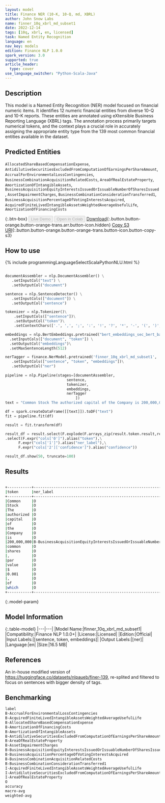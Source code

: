 ```yaml
---
layout: model
title: Finance NER (10-K, 10-Q, md, XBRL)
author: John Snow Labs
name: finner_10q_xbrl_md_subset1
date: 2022-12-14
tags: [10q, xbrl, en, licensed]
task: Named Entity Recognition
language: en
nav_key: models
edition: Finance NLP 1.0.0
spark_version: 3.0
supported: true
article_header:
  type: cover
use_language_switcher: "Python-Scala-Java"
---
```


## Description

This model is a Named Entity Recognition (NER) model focused on financial numeric items. It identifies 12 numeric financial entities from diverse 10-Q and 10-K reports. These entities are annotated using eXtensible Business Reporting Language (XBRL) tags. The annotation process primarily targets numerical tokens, and the context plays a crucial role in accurately assigning the appropriate entity type from the 139 most common financial entities available in the dataset.

## Predicted Entities

`AllocatedShareBasedCompensationExpense`, `AntidilutiveSecuritiesExcludedFromComputationOfEarningsPerShareAmount`, `AccrualForEnvironmentalLossContingencies`, `BusinessCombinationAcquisitionRelatedCosts`, `AreaOfRealEstateProperty`, `AmortizationOfIntangibleAssets`, `BusinessAcquisitionEquityInterestsIssuedOrIssuableNumberOfSharesIssued`, `AssetImpairmentCharges`, `BusinessCombinationConsiderationTransferred1`, `BusinessAcquisitionPercentageOfVotingInterestsAcquired`, `AcquiredFiniteLivedIntangibleAssetsWeightedAverageUsefulLife`, `AmortizationOfFinancingCosts`

{:.btn-box}
<button class="button button-orange" disabled>Live Demo</button>
<button class="button button-orange" disabled>Open in Colab</button>
[Download](https://s3.amazonaws.com/auxdata.johnsnowlabs.com/finance/models/finner_10q_xbrl_md_subset1_en_1.0.0_3.0_1671033764991.zip){:.button.button-orange.button-orange-trans.arr.button-icon.hidden}
[Copy S3 URI](s3://auxdata.johnsnowlabs.com/finance/models/finner_10q_xbrl_md_subset1_en_1.0.0_3.0_1671033764991.zip){:.button.button-orange.button-orange-trans.button-icon.button-copy-s3}

## How to use



<div class="tabs-box" markdown="1">
{% include programmingLanguageSelectScalaPythonNLU.html %}

```python
 
documentAssembler = nlp.DocumentAssembler() \
   .setInputCol("text") \
   .setOutputCol("document")

sentence = nlp.SentenceDetector() \
   .setInputCols(["document"]) \
   .setOutputCol("sentence") 

tokenizer = nlp.Tokenizer()\
    .setInputCols(["sentence"])\
    .setOutputCol("token")\
    .setContextChars(['.', ',', ';', ':', '!', '?', '*', '-', '(', ')', '”', '’', '$','€'])

embeddings = nlp.BertEmbeddings.pretrained("bert_embeddings_sec_bert_base","en") \
  .setInputCols(["document", "token"]) \
  .setOutputCol("embeddings")\
  .setMaxSentenceLength(512)

nerTagger = finance.NerModel.pretrained('finner_10q_xbrl_md_subset1', 'en', 'finance/models')\
   .setInputCols(["sentence", "token", "embeddings"])\
   .setOutputCol("ner")
              
pipeline = nlp.Pipeline(stages=[documentAssembler,
                            sentence,
                            tokenizer,
                            embeddings,
                            nerTagger
                                ])
text = "Common Stock The authorized capital of the Company is 200,000,000 common shares , par value $ 0.001 , of which 12,481,724 are issued or outstanding ."

df = spark.createDataFrame([[text]]).toDF("text")
fit = pipeline.fit(df)

result = fit.transform(df)

result_df = result.select(F.explode(F.arrays_zip(result.token.result,result.ner.result, result.ner.metadata)).alias("cols"))\
.select(F.expr("cols['0']").alias("token"),\
      F.expr("cols['1']").alias("ner_label"),\
      F.expr("cols['2']['confidence']").alias("confidence"))

result_df.show(50, truncate=100)
```

</div>

## Results

```bash

+-----------+------------------------------------------------------------------------+----------+
|token      |ner_label                                                               |confidence|
+-----------+------------------------------------------------------------------------+----------+
|Common     |O                                                                       |1.0       |
|Stock      |O                                                                       |1.0       |
|The        |O                                                                       |1.0       |
|authorized |O                                                                       |1.0       |
|capital    |O                                                                       |1.0       |
|of         |O                                                                       |1.0       |
|the        |O                                                                       |1.0       |
|Company    |O                                                                       |1.0       |
|is         |O                                                                       |1.0       |
|200,000,000|B-BusinessAcquisitionEquityInterestsIssuedOrIssuableNumberOfSharesIssued|0.9905    |
|common     |O                                                                       |1.0       |
|shares     |O                                                                       |1.0       |
|,          |O                                                                       |1.0       |
|par        |O                                                                       |1.0       |
|value      |O                                                                       |1.0       |
|$          |O                                                                       |1.0       |
|0.001      |O                                                                       |0.995     |
|,          |O                                                                       |1.0       |
|of         |O                                                                       |1.0       |
|which      |O                                                                       |1.0       |
+-----------+------------------------------------------------------------------------+----------+

```

{:.model-param}
## Model Information

{:.table-model}
|---|---|
|Model Name:|finner_10q_xbrl_md_subset1|
|Compatibility:|Finance NLP 1.0.0+|
|License:|Licensed|
|Edition:|Official|
|Input Labels:|[sentence, token, embeddings]|
|Output Labels:|[ner]|
|Language:|en|
|Size:|16.5 MB|

## References

An in-house modified version of https://huggingface.co/datasets/nlpaueb/finer-139, re-splited and filtered to focus on sentences with bigger density of tags.

## Benchmarking

```bash
label                                                                    precision    recall  f1-score   support
B-AccrualForEnvironmentalLossContingencies                                  1.0000    0.9386    0.9683       228
B-AcquiredFiniteLivedIntangibleAssetsWeightedAverageUsefulLife              0.9968    0.9778    0.9872       316
B-AllocatedShareBasedCompensationExpense                                    0.9931    0.9885    0.9908      1735
B-AmortizationOfFinancingCosts                                              0.9806    0.9268    0.9530       164
B-AmortizationOfIntangibleAssets                                            0.9910    0.9821    0.9865      1227
B-AntidilutiveSecuritiesExcludedFromComputationOfEarningsPerShareAmount     0.9949    1.0000    0.9975      1570
B-AreaOfRealEstateProperty                                                  0.9421    1.0000    0.9702       114
B-AssetImpairmentCharges                                                    0.9298    0.9815    0.9550       270
B-BusinessAcquisitionEquityInterestsIssuedOrIssuableNumberOfSharesIssued    0.9760    0.9606    0.9683       127
B-BusinessAcquisitionPercentageOfVotingInterestsAcquired                    0.9572    0.9968    0.9766       314
B-BusinessCombinationAcquisitionRelatedCosts                                0.9597    0.9375    0.9485       432
B-BusinessCombinationConsiderationTransferred1                              0.9706    0.9354    0.9527       495
I-AcquiredFiniteLivedIntangibleAssetsWeightedAverageUsefulLife              0.9804    0.8929    0.9346        56
I-AntidilutiveSecuritiesExcludedFromComputationOfEarningsPerShareAmount     1.0000    1.0000    1.0000         2
I-AreaOfRealEstateProperty                                                  1.0000    1.0000    1.0000         1
O                                                                           0.9992    0.9995    0.9993    164664
accuracy                                                                    -         -         0.9986    171715
macro-avg                                                                   0.9795    0.9699    0.9743    171715
weighted-avg                                                                0.9986    0.9986    0.9986    171715
```
